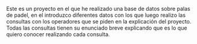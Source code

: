 Este es un proyecto en el que he realizado una base de datos sobre palas de padel, en el introduzco diferentes datos con los que luego realizo las consultas con los operadores que se piden en la explicación del proyecto. Todas las consultas tienen su enunciado breve explicando que es lo que quiero conocer realizando cada consulta.